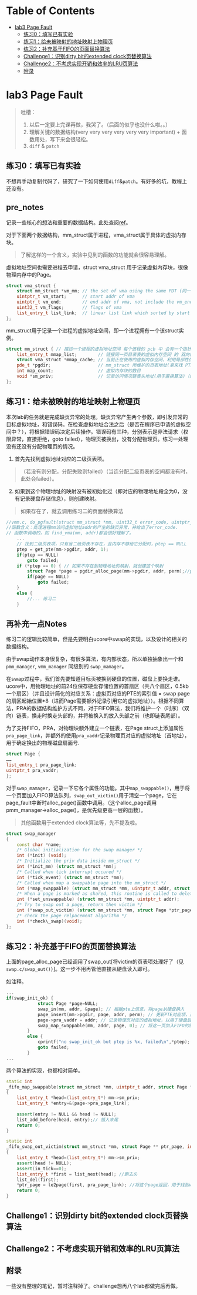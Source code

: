 Table of Contents
=================

* [lab3 Page Fault](#lab3-page-fault)
    * [练习0：填写已有实验](#练习0填写已有实验)
    * [练习1：给未被映射的地址映射上物理页](#练习1给未被映射的地址映射上物理页)
    * [练习2：补充基于FIFO的页面替换算法](#练习2补充基于fifo的页面替换算法)
    * [Challenge1：识别dirty bit的extended clock页替换算法](#challenge1识别dirty-bit的extended-clock页替换算法)
    * [Challenge2：不考虑实现开销和效率的LRU页算法](#challenge2不考虑实现开销和效率的lru页算法)
    * [附录](#附录)

# lab3 Page Fault

> 吐槽：
> 1. 以后一定要上完课再做，我哭了。（后面的似乎也没什么啦。。）
> 2. 理解关键的数据结构(very very very very very very important) + 函数用处，写下来会很轻松。
> 3. `diff` & `patch`

## 练习0：填写已有实验

不想再手动复制代码了，研究了一下如何使用`diff`&`patch`。有好多的坑，教程上还没有。

## pre_notes

记录一些核心的想法和重要的数据结构。此处查阅[ref](https://yuerer.com/%E6%93%8D%E4%BD%9C%E7%B3%BB%E7%BB%9F-uCore-Lab-3/)。

对于下面两个数据结构，mm_struct属于进程，vma_struct属于具体的虚拟内存块。

> 了解这样的一个含义，实验中见到的函数的功能就会很容易理解。

虚拟地址空间也需要进程去申请，struct vma_struct 用于记录虚拟内存块，很像物理内存中的Page。

```c++
struct vma_struct {
    struct mm_struct *vm_mm; // the set of vma using the same PDT (同一目录表，即同一进程)
    uintptr_t vm_start;      // start addr of vma 
    uintptr_t vm_end;        // end addr of vma, not include the vm_end itself
    uint32_t vm_flags;       // flags of vma
    list_entry_t list_link;  // linear list link which sorted by start addr of vma
};
```

mm_struct用于记录一个进程的虚拟地址空间，即一个进程拥有一个该struct实例。
```c++
struct mm_struct { // 描述一个进程的虚拟地址空间 每个进程的 pcb 中 会有一个指针指向本结构体
    list_entry_t mmap_list;        // 链接同一页目录表的虚拟内存空间 的 双向链表的 头节点（即这个进程的虚拟地址空间声明的[虚拟内存块的链表头]）
    struct vma_struct *mmap_cache; // 当前正在使用的虚拟内存空间，利用局部性优化
    pde_t *pgdir;                  // mm_struct 所维护的页表地址(拿来找 PTE)（一级页表地址）
    int map_count;                 // 虚拟内存块的数目
    void *sm_priv;                 // 记录访问情况链表头地址(用于置换算法)（给swap manager使用）
};
```

## 练习1：给未被映射的地址映射上物理页

本次lab的任务就是完成缺页异常的处理。缺页异常产生两个参数，即引发异常的目标虚拟地址，和错误码。在检查虚拟地址合法之后（是否在程序已申请的虚拟空间中？），将根据错误码决定后续操作。错误码有三种，分别表示是非法请求（权限异常，直接拒绝，goto failed），物理页被换出，没有分配物理页。练习一处理没有还没有分配物理页的情况。

1. 首先先找到虚拟地址对应的二级页表项。

> （若没有则分配，分配失败则failed）（当连分配二级页表的空间都没有时，此处会failed）。

2. 如果到这个物理地址的映射没有被初始化过（即对应的物理地址段全为0，没有记录硬盘存储信息），则创建映射。

> 如果存在了，就去调用练习二的页面替换算法

```c++
//vmm.c, do_pgfault(struct mm_struct *mm, uint32_t error_code, uintptr_t addr)
//函数含义：处理进程mm访问虚拟地址addr的产生的缺页异常，并给出了error_code.
// 函数中调用的，如 find_vma(mm, addr)都会很好理解了。
    ...
    // 找到二级页表项，只有当二级页表不存在，且内存不够给它分配时，ptep == NULL
    ptep = get_pte(mm->pgdir, addr, 1);              
    if(ptep == NULL)
        goto failed;
    if (*ptep == 0) { // 如果不存在到物理地址的映射，就创建这个映射
        struct Page *page = pgdir_alloc_page(mm->pgdir, addr, perm);//perm is short for permission
        if(page == NULL)
            goto failed;
    }
    else {
        //... 练习二
    }
```

## 再补充一点Notes

练习二的逻辑比较简单，但是先要明白ucore中swap的实现，以及设计的相关的数据结构。

由于swap动作本身很复杂，有很多算法，有内部状态，所以单独抽象出一个和`pmm_manager`, `vmm_manager` 同级别的 `swap_mamager`。

在swap过程中，我们首先要知道目标页被换到硬盘的位置，磁盘上要换走谁。ucore中，用物理地址的前24位保存硬盘存储位置的首扇区（共八个扇区，0.5kb一个扇区）（并且设计简化的对应关系：虚拟页对应的PTE的索引值 = swap page的扇区起始位置*8（进而Page需要额外记录引用它的虚拟地址））。根据不同算法，PRA的数据结构维护方式不同，对于FIFO算法，我们将维护一个（时序）（双向）链表，换走时换走头部的，并将被换入的放入头部之前（也即链表尾部）。

为了支持FIFO，PRA，对物理块额外建立一个链表，在Page struct上添加属性`pra_page_link`，并额外的使用`pra_vaddr`记录物理页对应的虚拟地址（首地址），用于确定换出的物理磁盘扇面号.

```c++
struct Page {  
……   
list_entry_t pra_page_link;   
uintptr_t pra_vaddr;   
};
```

对于`swap_mamager`，记录一下它各个属性的功能。其中`map_swappable()`，用于将一个页面加入FIFO算法队列，`swap_out_victim()`用于清空一个page，它在page_fault中断时alloc_page()函数中调用。（这个alloc_page调用pmm_manager->alloc_page()，是优先级更高一层的函数）。

> 其他函数用于extended clock算法等，先不提及啦。

```c++
struct swap_manager  
{  
    const char *name;  
    /* Global initialization for the swap manager */  
    int (*init) (void);  
    /* Initialize the priv data inside mm_struct */  
    int (*init_mm) (struct mm_struct *mm);  
    /* Called when tick interrupt occured */  
    int (*tick_event) (struct mm_struct *mm);  
    /* Called when map a swappable page into the mm_struct */  
    int (*map_swappable) (struct mm_struct *mm, uintptr_t addr, struct Page *page, int swap_in); 
    /* When a page is marked as shared, this routine is called to delete the addr entry from the swap manager */
    int (*set_unswappable) (struct mm_struct *mm, uintptr_t addr);  
    /* Try to swap out a page, return then victim */  
    int (*swap_out_victim) (struct mm_struct *mm, struct Page *ptr_page, int in_tick);  
    /* check the page relpacement algorithm */  
    int (*check\_swap)(void);   
};
```

## 练习2：补充基于FIFO的页面替换算法

上面的page_alloc_page已经调用了swap_out[将victim的页表项处理好了（见`swap.c/swap_out()`）]。这一步不用再管他直接从硬盘读入即可。

如注释。

```c++
...
if(swap_init_ok) {
            struct Page *page=NULL;
            swap_in(mm, addr, &page); // 根据pte上信息，将page从硬盘换入
            page_insert(mm->pgdir, page, addr, perm); // 更新PTE对应项，建立线性地址与物理地址的映射
            page->pra_vaddr = addr; // 记录物理页对应的虚拟地址，以用于硬盘后续的换入换出
            swap_map_swappable(mm, addr, page, 0); // 将这一页加入FIFO的链表
        }
        else {
            cprintf("no swap_init_ok but ptep is %x, failed\n",*ptep);
            goto failed;
        }
...
```

两个算法的实现，也都相对简单。

```c++
static int
_fifo_map_swappable(struct mm_struct *mm, uintptr_t addr, struct Page *page, int swap_in)
{
    list_entry_t *head=(list_entry_t*) mm->sm_priv;
    list_entry_t *entry=&(page->pra_page_link);
 
    assert(entry != NULL && head != NULL);
    list_add_before(head, entry);// 插入末尾
    return 0;
}

static int
_fifo_swap_out_victim(struct mm_struct *mm, struct Page ** ptr_page, int in_tick)
{
    list_entry_t *head=(list_entry_t*) mm->sm_priv;
    assert(head != NULL);
    assert(in_tick==0);
    list_entry_t *first = list_next(head); //删去头
    list_del(first);
    *ptr_page = le2page(first, pra_page_link); //将这个page返回，用于找到va，找到对应页表项，并修改victim的页表项。
    return 0;
}
```

## Challenge1：识别dirty bit的extended clock页替换算法

## Challenge2：不考虑实现开销和效率的LRU页算法


## 附录

一些没有整理的笔记，暂时注释掉了。challenge想再八个lab都做完后再做。

<!-- lab3 与 lab2的差别：面向物理内存 or 面向虚拟内存。【lab2只有虚拟地址到物理地址的转换，分配物理内存，释放等】，不过没有建立物理内存与虚拟地址关系的过程。【更没有进一步的页面替换】。

现需要描述应用程序运行，所需的合法内存空间。page fault时获取应用程序的访问信息

VMA，virtual memory area

Integrated Drive Electronics (IDE) is a standard interface for connecting a motherboard to storage devices such as hard drives and CD-ROM/DVD drives. 

自映射机制：<https://www.cnblogs.com/richardustc/archive/2013/04/12/3015694.html>

页表项结构，标志位含义。其实产生了很大的差异。

页面的换入换出，实际上将缓存的页面看成了一级cache，所以要注意回写之类内容！【下面这个处理过程实际上是很简化的】

![image-20191019195948253](/Users/lxy/Library/Application Support/typora-user-images/image-20191019195948253.png)

要注意，需要重新执行产生缺页的指令！而不是从下一句继续执行。（是不是非致命性的异常都会重新执行那一句指令？） -->